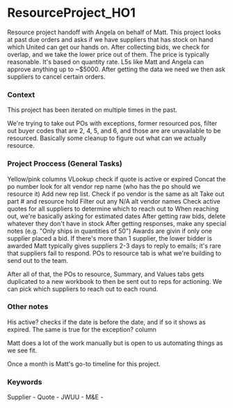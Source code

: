 # ResourceProject_HO1
Resource project handoff with Angela on behalf of Matt. This project looks at past due orders and asks if we have suppliers that has stock on hand which United can get our hands on. After collecting bids, we check for overlap, and we take the lower price out of them. The price is typically reasonable. It's based on quantity rate. L5s like Matt and Angela can approve anything up to ~$5000. After getting the data we need we then ask suppliers to cancel certain orders.


### Context
This project has been iterated on multiple times in the past.

We're trying to take out POs with exceptions, former resourced pos, filter out buyer codes that are 2, 4, 5, and 6, and those are are unavailable to be resourced. Basically some cleanup to figure out what can we actually resource.


### Project Proccess (General Tasks)
Yellow/pink columns 
VLookup
check if quote is active or expired
Concat the po number
look for alt vendor rep name (who has the po should we resource it)
Add new rep list.
Check if po vendor is the same as alt
Take out part # and resource hold
Filter out any N/A alt vendor names
Check active quotes for all suppliers to determine which to reach out to
When reaching out, we're basically asking for estimated dates 
After getting raw bids, delete whatever they don't have in stock
After getting responses, make any special notes (e.g. "Only ships in quantities of 50")
Awards are givin if only one supplier placed a bid. If there's more than 1 supplier, the lower bidder is awarded
Matt typically gives suppliers 2-3 days to reply to emails; it's rare that suppliers fail to respond.
POs to resource tab is what we're building to send out to the team. 

After all of that, the POs to resource, Summary, and Values tabs gets duplicated to a new workbook to then be sent out to reps for actioning. We can pick which suppliers to reach out to each round.

### Other notes
His active? checks if the date is before the date, and if so it shows as expired.
The same is true for the exception? column

Matt does a lot of the work manually but is open to us automating things as we see fit. 

Once a month is Matt's go-to timeline for this project.

### Keywords
Supplier - 
Quote - 
JWUU - 
M&E - 
